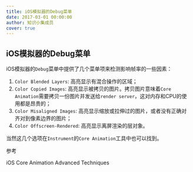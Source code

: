 ```yaml
---
title: iOS模拟器的Debug菜单
date: 2017-03-01 00:00:00
author: 知识小集成员
cover: true
---
```


iOS模拟器的Debug菜单
----------

iOS模拟器的`Debug`菜单中提供了几个菜单项来检测影响帧率的一些因素：

1. `Color Blended Layers`: 高亮显示有混合操作的区域；
2. `Color Copied Images`: 高亮显示被拷贝的图片。拷贝图片意味着`Core Animation`需要拷贝一份图片并发送给`render server`，这对内存和CPU的使用都是昂贵的；
3. `Color Misaligned Images`: 高亮显示缩放或拉伸过的图片，或者没有正确对齐对到像素边界的图片；
4. `Color Offscreen-Rendered`: 高亮显示离屏渲染的层对象。

当然这几个选项在`Instrument`的`Core Animation`工具中也可以找到。

参考

iOS Core Animation Advanced Techniques